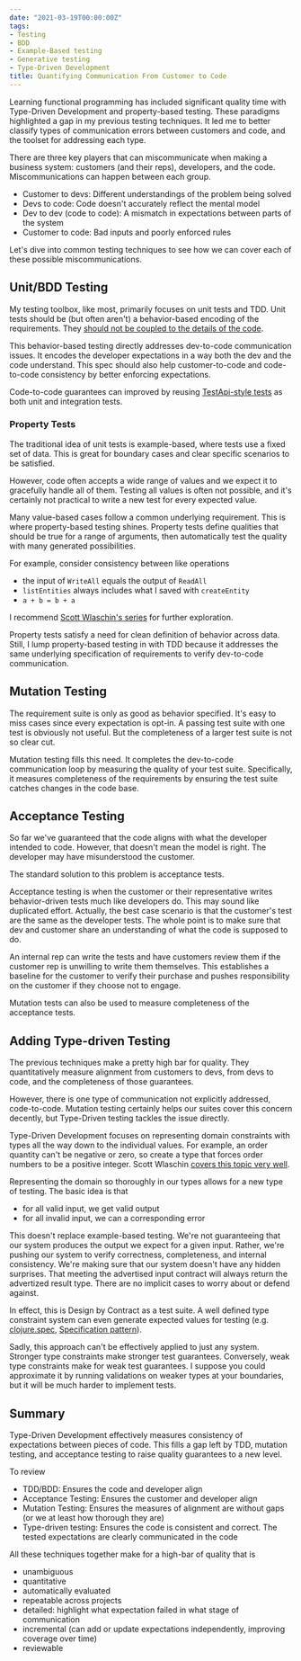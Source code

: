 ```yaml
---
date: "2021-03-19T00:00:00Z"
tags:
- Testing
- BDD
- Example-Based testing
- Generative testing
- Type-Driven Development
title: Quantifying Communication From Customer to Code
---
```


Learning functional programming has included significant quality time with Type-Driven Development and property-based testing. These paradigms highlighted a gap in my previous testing techniques. It led me to better classify types of communication errors between customers and code, and the toolset for addressing each type.
<!--more-->

There are three key players that can miscommunicate when making a business system: customers (and their reps), developers, and the code. Miscommunications can happen between each group.
- Customer to devs: Different understandings of the problem being solved
- Devs to code: Code doesn't accurately reflect the mental model
- Dev to dev (code to code): A mismatch in expectations between parts of the system
- Customer to code: Bad inputs and poorly enforced rules

Let's dive into common testing techniques to see how we can cover each of these possible miscommunications.

## Unit/BDD Testing
My testing toolbox, like most, primarily focuses on unit tests and TDD. Unit tests should be (but often aren't) a behavior-based encoding of the requirements. They [should not be coupled to the details of the code](https://codewithspoon.com/2019/12/stop-corrupting-yourself-test-against-abstractions/).

This behavior-based testing directly addresses dev-to-code communication issues. It encodes the developer expectations in a way both the dev and the code understand. This spec should also help customer-to-code and code-to-code consistency by better enforcing expectations.

Code-to-code guarantees can improved by reusing [TestApi-style tests](https://codewithspoon.com/2019/12/stop-corrupting-yourself-test-against-abstractions/) as both unit and integration tests.

### Property Tests
The traditional idea of unit tests is example-based, where tests use a fixed set of data. This is great for boundary cases and clear specific scenarios to be satisfied.

However, code often accepts a wide range of values and we expect it to gracefully handle all of them. Testing all values is often not possible, and it's certainly not practical to write a new test for every expected value.  

Many value-based cases follow a common underlying requirement. This is where property-based testing shines. Property tests define qualities that should be true for a range of arguments, then automatically test the quality with many generated possibilities.

For example, consider consistency between like operations
- the input of `WriteAll` equals the output of `ReadAll`
- `listEntities` always includes what I saved with `createEntity`
- `a + b = b + a`

I recommend [Scott Wlaschin's series](https://fsharpforfunandprofit.com/posts/property-based-testing/) for further exploration.

Property tests satisfy a need for clean definition of behavior across data. Still, I lump property-based testing in with TDD because it addresses the same underlying specification of requirements to verify dev-to-code communication.

## Mutation Testing
The requirement suite is only as good as behavior specified. It's easy to miss cases since every expectation is opt-in. A passing test suite with one test is obviously not useful. But the completeness of a larger test suite is not so clear cut.

Mutation testing fills this need. It completes the dev-to-code communication loop by measuring the quality of your test suite. Specifically, it measures completeness of the requirements by ensuring the test suite catches changes in the code base.

## Acceptance Testing

So far we've guaranteed that the code aligns with what the developer intended to code. However, that doesn't mean the model is right. The developer may have misunderstood the customer.

The standard solution to this problem is acceptance tests.

Acceptance testing is when the customer or their representative writes behavior-driven tests much like developers do. This may sound like duplicated effort. Actually, the best case scenario is that the customer's test are the same as the developer tests. The whole point is to make sure that dev and customer share an understanding of what the code is supposed to do.

An internal rep can write the tests and have customers review them if the customer rep is unwilling to write them themselves. This establishes a baseline for the customer to verify their purchase and pushes responsibility on the customer if they choose not to engage.

Mutation tests can also be used to measure completeness of the acceptance tests. 

## Adding Type-driven Testing

The previous techniques make a pretty high bar for quality. They quantitatively  measure alignment from customers to devs, from devs to code, and the completeness of those guarantees.

However, there is one type of communication not explicitly addressed, code-to-code. Mutation testing certainly helps our suites cover this concern decently, but Type-Driven testing tackles the issue directly.

Type-Driven Development focuses on representing domain constraints with types all the way down to the individual values. For example, an order quantity can't be negative or zero, so create a type that forces order numbers to be a positive integer. Scott Wlaschin [covers this topic very well](https://www.youtube.com/watch?v=Up7LcbGZFuo).

Representing the domain so thoroughly in our types allows for a new type of testing. The basic idea is that 
- for all valid input, we get valid output
- for all invalid input, we can a corresponding error

This doesn't replace example-based testing. We're not guaranteeing that our system produces the output we expect for a given input. Rather, we're pushing our system to verify correctness, completeness, and internal consistency. We're making sure that our system doesn't have any hidden surprises. That meeting the advertised input contract will always return the advertized result type. There are no implicit cases to worry about or defend against.

In effect, this is Design by Contract as a test suite. A well defined type constraint system can even generate expected values for testing (e.g. [clojure.spec](https://clojure.org/about/spec), [Specification pattern](https://www.martinfowler.com/apsupp/spec.pdf)).

Sadly, this approach can't be effectively applied to just any system. Stronger type constraints make stronger test guarantees. Conversely, weak type constraints make for weak test guarantees. I suppose you could approximate it by running validations on weaker types at your boundaries, but it will be much harder to implement tests. 


## Summary

Type-Driven Development effectively measures consistency of expectations between pieces of code. This fills a gap left by TDD, mutation testing, and acceptance testing to raise quality guarantees to a new level. 

To review
- TDD/BDD: Ensures the code and developer align
- Acceptance Testing: Ensures the customer and developer align
- Mutation Testing: Ensures the measures of alignment are without gaps (or we at least how thorough they are)
- Type-driven testing: Ensures the code is consistent and correct. The tested expectations are clearly communicated in the code

All these techniques together make for a high-bar of quality that is 
- unambiguous
- quantitative
- automatically evaluated
- repeatable across projects
- detailed: highlight what expectation failed in what stage of communication
- incremental (can add or update expectations independently, improving coverage over time)
- reviewable




<!-- Also need system tests that ensure correct configuration-->

<!-- Make sure I understand clojure tests. I thought it would auto-create generators based on a spec, but i'm not sure anymore -->
